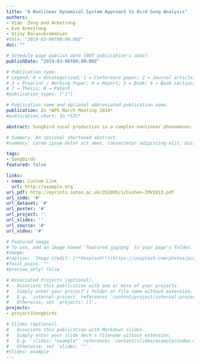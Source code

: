 ```yaml
---
title: "A Nonlinear Dynamical System Approach to Bird Song Analysis"
authors:
- Xiao  Zeng and Armstrong
- Eve Armstrong
- Vijay Balasubramanian
#date: "2019-03-06T00:00:00Z"
doi: ""

# Schedule page publish date (NOT publication's date).
publishDate: "2019-03-06T00:00:00Z"

# Publication type.
# Legend: 0 = Uncategorized; 1 = Conference paper; 2 = Journal article;
# 3 = Preprint / Working Paper; 4 = Report; 5 = Book; 6 = Book section;
# 7 = Thesis; 8 = Patent
#publication_types: ["1"]

# Publication name and optional abbreviated publication name.
publication: In *APS March Meeting 2019*
#publication_short: In *STC*

abstract: Songbird vocal production is a complex nonlinear phenomenon. However, acoustic studies of bird vocalization have mostly been based on linear spectral analysis. Such analysis methods necessarily fail to capture the information content of song, and for that reason are not effective probes of the means by which songbirds communicate. We present a novel approach to the analysis and classification of songbird vocalization using nonlinear time series analysis techniques. Time-delay embedding is used to construct a new coordinate system in which to view the song time series. The number of coordinates required to unfold the dynamics represents the dimensionality of a new geometric space, wherein the song's attractor can be visualized. We show that the reconstructed phase space representation of bird vocalization can reveal information that is absent in traditional linear approaches.

# Summary. An optional shortened abstract.
#summary: Lorem ipsum dolor sit amet, consectetur adipiscing elit. Duis posuere tellus ac convallis placerat. Proin tincidunt magna sed ex sollicitudin condimentum.

tags:
- Songbirds
featured: false

links:
- name: Custom Link
  url: http://example.org
url_pdf: http://eprints.soton.ac.uk/352095/1/Cushen-IMV2013.pdf
url_code: '#'
url_dataset: '#'
url_poster: '#'
url_project: ''
url_slides: ''
url_source: '#'
url_video: '#'

# Featured image
# To use, add an image named `featured.jpg/png` to your page's folder. 
#image:
#caption: 'Image credit: [**Unsplash**](https://unsplash.com/photos/pLCdAaMFLTE)'
#focal_point: ""
#preview_only: false

# Associated Projects (optional).
#   Associate this publication with one or more of your projects.
#   Simply enter your project's folder or file name without extension.
#   E.g. `internal-project` references `content/project/internal-project/index.md`.
#   Otherwise, set `projects: []`.
projects:
- project1Songbirds

# Slides (optional).
#   Associate this publication with Markdown slides.
#   Simply enter your slide deck's filename without extension.
#   E.g. `slides: "example"` references `content/slides/example/index.md`.
#   Otherwise, set `slides: ""`.
#slides: example
---
```


